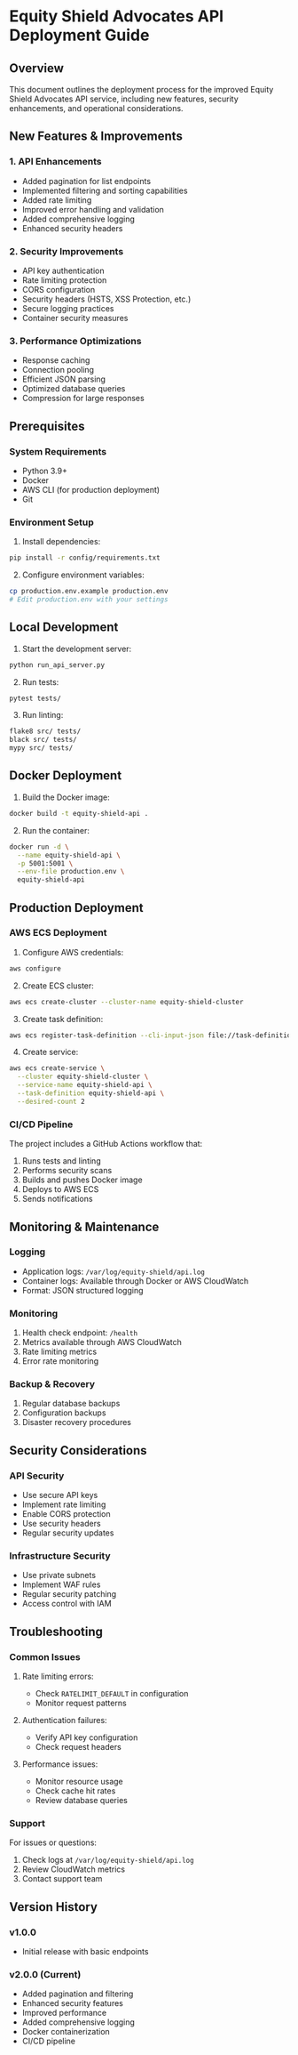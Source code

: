 # Equity Shield Advocates API Deployment Guide

## Overview
This document outlines the deployment process for the improved Equity Shield Advocates API service, including new features, security enhancements, and operational considerations.

## New Features & Improvements

### 1. API Enhancements
- Added pagination for list endpoints
- Implemented filtering and sorting capabilities
- Added rate limiting
- Improved error handling and validation
- Added comprehensive logging
- Enhanced security headers

### 2. Security Improvements
- API key authentication
- Rate limiting protection
- CORS configuration
- Security headers (HSTS, XSS Protection, etc.)
- Secure logging practices
- Container security measures

### 3. Performance Optimizations
- Response caching
- Connection pooling
- Efficient JSON parsing
- Optimized database queries
- Compression for large responses

## Prerequisites

### System Requirements
- Python 3.9+
- Docker
- AWS CLI (for production deployment)
- Git

### Environment Setup
1. Install dependencies:
```bash
pip install -r config/requirements.txt
```

2. Configure environment variables:
```bash
cp production.env.example production.env
# Edit production.env with your settings
```

## Local Development

1. Start the development server:
```bash
python run_api_server.py
```

2. Run tests:
```bash
pytest tests/
```

3. Run linting:
```bash
flake8 src/ tests/
black src/ tests/
mypy src/ tests/
```

## Docker Deployment

1. Build the Docker image:
```bash
docker build -t equity-shield-api .
```

2. Run the container:
```bash
docker run -d \
  --name equity-shield-api \
  -p 5001:5001 \
  --env-file production.env \
  equity-shield-api
```

## Production Deployment

### AWS ECS Deployment

1. Configure AWS credentials:
```bash
aws configure
```

2. Create ECS cluster:
```bash
aws ecs create-cluster --cluster-name equity-shield-cluster
```

3. Create task definition:
```bash
aws ecs register-task-definition --cli-input-json file://task-definition.json
```

4. Create service:
```bash
aws ecs create-service \
  --cluster equity-shield-cluster \
  --service-name equity-shield-api \
  --task-definition equity-shield-api \
  --desired-count 2
```

### CI/CD Pipeline

The project includes a GitHub Actions workflow that:
1. Runs tests and linting
2. Performs security scans
3. Builds and pushes Docker image
4. Deploys to AWS ECS
5. Sends notifications

## Monitoring & Maintenance

### Logging
- Application logs: `/var/log/equity-shield/api.log`
- Container logs: Available through Docker or AWS CloudWatch
- Format: JSON structured logging

### Monitoring
1. Health check endpoint: `/health`
2. Metrics available through AWS CloudWatch
3. Rate limiting metrics
4. Error rate monitoring

### Backup & Recovery
1. Regular database backups
2. Configuration backups
3. Disaster recovery procedures

## Security Considerations

### API Security
- Use secure API keys
- Implement rate limiting
- Enable CORS protection
- Use security headers
- Regular security updates

### Infrastructure Security
- Use private subnets
- Implement WAF rules
- Regular security patching
- Access control with IAM

## Troubleshooting

### Common Issues
1. Rate limiting errors:
   - Check `RATELIMIT_DEFAULT` in configuration
   - Monitor request patterns

2. Authentication failures:
   - Verify API key configuration
   - Check request headers

3. Performance issues:
   - Monitor resource usage
   - Check cache hit rates
   - Review database queries

### Support
For issues or questions:
1. Check logs at `/var/log/equity-shield/api.log`
2. Review CloudWatch metrics
3. Contact support team

## Version History

### v1.0.0
- Initial release with basic endpoints

### v2.0.0 (Current)
- Added pagination and filtering
- Enhanced security features
- Improved performance
- Added comprehensive logging
- Docker containerization
- CI/CD pipeline
